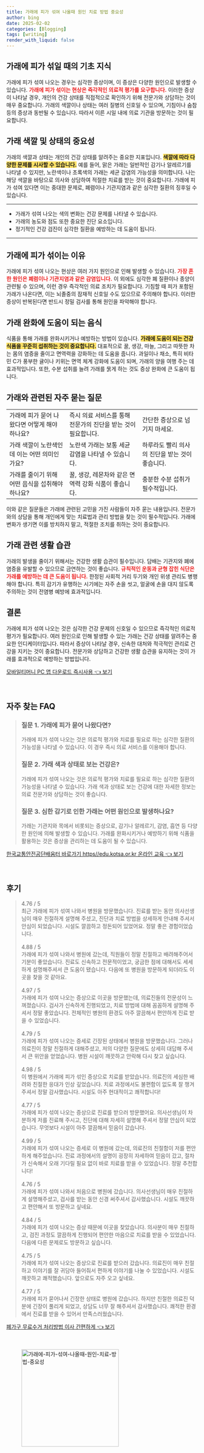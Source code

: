 ```yaml
---
title: 가래에 피가 섞여 나올때 원인 치료 방법 중요성
author: bing
date: 2025-02-02
categories: [Blogging]
tags: [writing]
render_with_liquid: false
---
```



<h2 id='가래에 피가 섞일 때의 기초 지식'>가래에 피가 섞일 때의 기초 지식</h2>

<p>가래에 피가 섞여 나오는 경우는 심각한 증상이며, 이 증상은 다양한 원인으로 발생할 수 있습니다. <b><span style="color: #ee2323;">가래에 피가 섞이는 현상은 즉각적인 의료적 평가를 요구합니다.</span></b> 이러한 증상이 나타날 경우, 개인의 건강 상태를 직접적으로 확인하기 위해 전문가와 상담하는 것이 매우 중요합니다. 가래의 색깔이나 상태는 여러 질병의 신호일 수 있으며, 기침이나 숨참 등의 증상과 동반될 수 있습니다. 따라서 이른 시일 내에 의료 기관을 방문하는 것이 필요합니다.</p>

<h2 id='가래 색깔 및 상태의 중요성'>가래 색깔 및 상태의 중요성</h2>

<p>가래의 색깔과 상태는 개인의 건강 상태를 알려주는 중요한 지표입니다. <b><span style="background-color: #ffe066;">색깔에 따라 다양한 문제를 시사할 수 있습니다.</span></b> 예를 들어, 맑은 가래는 일반적인 감기나 알레르기를 나타낼 수 있지만, 노란색이나 초록색의 가래는 세균 감염의 가능성을 의미합니다. 나는 해당 색깔을 바탕으로 의사와 상담하여 적절한 치료를 받는 것이 중요합니다. 가래에 피가 섞여 있다면 이는 중대한 문제로, 폐렴이나 기관지염과 같은 심각한 질환의 징후일 수 있습니다.</p>

<hr />

<ul>
    <li>가래가 섞여 나오는 색의 변화는 건강 문제를 나타낼 수 있습니다.</li>
    <li>가래의 농도와 점도 또한 중요한 진단 요소입니다.</li>
    <li>정기적인 건강 검진이 심각한 질환을 예방하는 데 도움이 됩니다.</li>
</ul>

<hr />

<h2 id='가래에 피가 섞이는 이유'>가래에 피가 섞이는 이유</h2>

<p>가래에 피가 섞여 나오는 현상은 여러 가지 원인으로 인해 발생할 수 있습니다. <b><span style="color: #ee2323;">가장 흔한 원인은 폐렴이나 기관지염과 같은 감염입니다.</span></b> 이 외에도 심각한 폐 질환이나 종양이 관련될 수 있으며, 이런 경우 즉각적인 의료 조치가 필요합니다. 기침할 때 피가 포함된 가래가 나온다면, 이는 뇌졸중의 잠재적 신호일 수도 있으므로 주의해야 합니다. 이러한 증상이 반복된다면 반드시 정밀 검사를 통해 원인을 파악해야 합니다.</p>

<h2 id='가래 완화에 도움이 되는 음식'>가래 완화에 도움이 되는 음식</h2>

<p>식품을 통해 가래를 완화시키거나 예방하는 방법이 있습니다. <b><span style="background-color: #ffe066;">가래에 도움이 되는 건강식품을 꾸준히 섭취하는 것이 중요합니다.</span></b> 대표적으로 꿀, 생강, 마늘, 그리고 따뜻한 차는 몸의 염증을 줄이고 면역력을 강화하는 데 도움을 줍니다. 과일이나 채소, 특히 비타민 C가 풍부한 귤이나 키위는 면역 체계 강화에 도움이 되며, 가래의 양을 여행 주는 데 효과적입니다. 또한, 수분 섭취를 늘려 가래를 묽게 하는 것도 증상 완화에 큰 도움이 됩니다.</p>

<h2 id='가래와 관련된 자주 묻는 질문'>가래와 관련된 자주 묻는 질문</h2>

<table>
    <tr>
        <td>가래에 피가 묻어 나왔다면 어떻게 해야 하나요?</td>
        <td>즉시 의료 서비스를 통해 전문가의 진단을 받는 것이 필요합니다.</td>
        <td>간단한 증상으로 넘기지 마세요.</td>
    </tr>
    <tr>
        <td>가래 색깔이 노란색인데 이는 어떤 의미인가요?</td>
        <td>노란색 가래는 보통 세균 감염을 나타낼 수 있습니다.</td>
        <td>하루라도 빨리 의사의 진단을 받는 것이 좋습니다.</td>
    </tr>
    <tr>
        <td>가래를 줄이기 위해 어떤 음식을 섭취해야 하나요?</td>
        <td>꿀, 생강, 레몬차와 같은 면역력 강화 식품이 좋습니다.</td>
        <td>충분한 수분 섭취가 필수적입니다.</td>
    </tr>
</table>

<p>이와 같은 질문들은 가래에 관련된 고민을 가진 사람들이 자주 묻는 내용입니다. 전문가와의 상담을 통해 개인에게 맞는 치료법과 관리 방법을 찾는 것이 필수적입니다. 가래에 변화가 생기면 이를 방치하지 말고, 적절한 조치를 취하는 것이 중요합니다.</p>

<h2 id='가래 관련 생활 습관'>가래 관련 생활 습관</h2>

<p>가래의 발생을 줄이기 위해서는 건강한 생활 습관이 필수입니다. 담배는 기관지와 폐에 염증을 유발할 수 있으므로 금연하는 것이 좋습니다. <b><span style="color: #ee2323;">규칙적인 운동과 균형 잡힌 식단은 가래를 예방하는 데 큰 도움이 됩니다.</span></b> 한정된 사회적 거리 두기와 개인 위생 관리도 병행해야 합니다. 특히 감기가 유행하는 시기에는 자주 손을 씻고, 얼굴에 손을 대지 않도록 주의하는 것이 전염병 예방에 효과적입니다.</p>

<h2 id='결론'>결론</h2>

<p>가래에 피가 섞여 나오는 것은 심각한 건강 문제의 신호일 수 있으므로 즉각적인 의료적 평가가 필요합니다. 여러 원인으로 인해 발생할 수 있는 가래는 건강 상태를 알려주는 중요한 인디케이터입니다. 따라서 증상이 나타날 경우, 신속한 대처와 적극적인 관리로 건강을 지키는 것이 중요합니다. 전문가와 상담하고 건강한 생활 습관을 유지하는 것이 가래를 효과적으로 예방하는 방법입니다.</p>


<p><a class="click-button" title="모바일티머니 PC 앱 다운로드 즉시사용" href="https://yellowplanner.github.io/posts/%EB%AA%A8%EB%B0%94%EC%9D%BC%ED%8B%B0%EB%A8%B8%EB%8B%88-PC-%EC%95%B1-%EB%8B%A4%EC%9A%B4%EB%A1%9C%EB%93%9C-%EC%A6%89%EC%8B%9C%EC%82%AC%EC%9A%A9/" rel="dofollow">모바일티머니 PC 앱 다운로드 즉시사용 👈 보기</a></p><br>
<h2 id='자주_찾는_FAQ'>자주 찾는 FAQ</h2>
<div itemscope="" itemtype="https://schema.org/FAQPage"> 
<blockquote> 
<div itemscope="" itemprop="mainEntity" itemtype="https://schema.org/Question"> 
<h3 itemprop="name">질문 1. 가래에 피가 묻어 나왔다면?</h3> 
<div itemscope="" itemprop="acceptedAnswer" itemtype="https://schema.org/Answer"> 
<span itemprop="text"> 
<p>가래에 피가 섞여 나오는 것은 의료적 평가와 치료를 필요로 하는 심각한 질환의 가능성을 나타낼 수 있습니다. 이 경우 즉시 의료 서비스를 이용해야 합니다.</p> 
</span> 
</div> 
</div> 

<div itemscope="" itemprop="mainEntity" itemtype="https://schema.org/Question"> 
<h3 itemprop="name">질문 2. 가래 색과 상태로 보는 건강은?</h3> 
<div itemscope="" itemprop="acceptedAnswer" itemtype="https://schema.org/Answer"> 
<span itemprop="text"> 
<p>가래에 피가 섞여 나오는 것은 의료적 평가와 치료를 필요로 하는 심각한 질환의 가능성을 나타낼 수 있습니다. 가래 색과 상태로 보는 건강에 대한 자세한 정보는 의료 전문가와 상담하는 것이 좋습니다.</p> 
</span> 
</div> 
</div> 

<div itemscope="" itemprop="mainEntity" itemtype="https://schema.org/Question"> 
<h3 itemprop="name">질문 3. 심한 감기로 인한 가래는 어떤 원인으로 발생하나요?</h3> 
<div itemscope="" itemprop="acceptedAnswer" itemtype="https://schema.org/Answer"> 
<span itemprop="text"> 
<p>가래는 기관지와 목에서 비롯되는 증상으로, 감기나 알레르기, 감염, 흡연 등 다양한 원인에 의해 발생할 수 있습니다. 가래를 완화시키거나 예방하기 위해 식품을 활용하는 것은 증상을 관리하는 데 도움이 될 수 있습니다.</p> 
</span> 
</div> 
</div> 

</blockquote> 
</div>
<p><a class="click-button" title="한국교통안전공단배움터 바로가기 https//edu.kotsa.or.kr 온라인 교육" href="https://yellowplanner.github.io/posts/%ED%95%9C%EA%B5%AD%EA%B5%90%ED%86%B5%EC%95%88%EC%A0%84%EA%B3%B5%EB%8B%A8%EB%B0%B0%EC%9B%80%ED%84%B0-%EB%B0%94%EB%A1%9C%EA%B0%80%EA%B8%B0-httpsedu.kotsa.or.kr-%EC%98%A8%EB%9D%BC%EC%9D%B8-%EA%B5%90%EC%9C%A1/" rel="dofollow">한국교통안전공단배움터 바로가기 https//edu.kotsa.or.kr 온라인 교육 👈 보기</a></p><br>
<h2 id='후기'>후기</h2>
<div itemscope itemtype="https://schema.org/Product">
  <blockquote>
  <div itemprop="review" itemscope itemtype="https://schema.org/Review">
      <div itemprop="reviewRating" itemscope itemtype="https://schema.org/Rating"> <span itemprop="ratingValue">4.76</span> / <span itemprop="bestRating">5</span> </div>
      <span itemprop="reviewBody">최근 가래에 피가 섞여 나와서 병원을 방문했습니다. 진료를 받는 동안 의사선생님이 매우 친절하게 설명해 주셨고, 진단과 치료 방법을 상세하게 안내해 주셔서 안심이 되었습니다. 시설도 깔끔하고 정돈되어 있었어요. 정말 좋은 경험이었습니다.</span>
  </div>
  <br>
  <div itemprop="review" itemscope itemtype="https://schema.org/Review">
      <div itemprop="reviewRating" itemscope itemtype="https://schema.org/Rating"> <span itemprop="ratingValue">4.88</span> / <span itemprop="bestRating">5</span> </div>
      <span itemprop="reviewBody">가래에 피가 섞여 나와서 병원에 갔는데, 직원들이 정말 친절하고 배려해주어서 기분이 좋았습니다. 진료도 신속하고 전문적이었고, 궁금한 점에 대해서도 세세하게 설명해주셔서 큰 도움이 됐습니다. 다음에 또 병원을 방문하게 되더라도 이곳을 찾을 것 같아요.</span>
  </div>
  <br>
  <div itemprop="review" itemscope itemtype="https://schema.org/Review">
      <div itemprop="reviewRating" itemscope itemtype="https://schema.org/Rating"> <span itemprop="ratingValue">4.97</span> / <span itemprop="bestRating">5</span> </div>
      <span itemprop="reviewBody">가래에 피가 섞여 나오는 증상으로 이곳을 방문했는데, 의료진들의 전문성이 느껴졌습니다. 검사가 신속하게 진행되었고, 치료 방법에 대해 꼼꼼하게 설명해 주셔서 정말 좋았습니다. 전체적인 병원의 환경도 아주 깔끔해서 편안하게 진료 받을 수 있었습니다.</span>
  </div>
  <br>
  <div itemprop="review" itemscope itemtype="https://schema.org/Review">
      <div itemprop="reviewRating" itemscope itemtype="https://schema.org/Rating"> <span itemprop="ratingValue">4.79</span> / <span itemprop="bestRating">5</span> </div>
      <span itemprop="reviewBody">가래에 피가 섞여 나오는 증세로 긴장된 상태에서 병원을 방문했습니다. 그러나 의료진이 정말 친절하게 대해주셨고, 저의 다양한 질문에도 상세히 대답해 주셔서 큰 위안을 얻었습니다. 병원 시설이 깨끗하고 안락해 다시 찾고 싶습니다.</span>
  </div>
  <br>
  <div itemprop="review" itemscope itemtype="https://schema.org/Review">
      <div itemprop="reviewRating" itemscope itemtype="https://schema.org/Rating"> <span itemprop="ratingValue">4.98</span> / <span itemprop="bestRating">5</span> </div>
      <span itemprop="reviewBody">이 병원에서 가래에 피가 섞인 증상으로 치료를 받았습니다. 의료진의 세심한 배려와 친절한 응대가 인상 깊었습니다. 치료 과정에서도 불편함이 없도록 잘 챙겨주셔서 정말 감사했습니다. 시설도 아주 현대적이고 쾌적합니다!</span>
  </div>
  <br>
  <div itemprop="review" itemscope itemtype="https://schema.org/Review">
      <div itemprop="reviewRating" itemscope itemtype="https://schema.org/Rating"> <span itemprop="ratingValue">4.77</span> / <span itemprop="bestRating">5</span> </div>
      <span itemprop="reviewBody">가래에 피가 섞여 나오는 증상으로 진료를 받으러 방문했어요. 의사선생님이 차분하게 저를 진료해 주시고, 진단에 대해 자세히 설명해 주셔서 정말 안심이 되었습니다. 무엇보다 시설이 아주 깔끔해서 믿음이 갔습니다.</span>
  </div>
  <br>
  <div itemprop="review" itemscope itemtype="https://schema.org/Review">
      <div itemprop="reviewRating" itemscope itemtype="https://schema.org/Rating"> <span itemprop="ratingValue">4.99</span> / <span itemprop="bestRating">5</span> </div>
      <span itemprop="reviewBody">가래에 피가 섞여 나오는 증세로 이 병원에 갔는데, 의료진의 친절함이 저를 편안하게 해주었습니다. 진료 과정에서의 설명이 굉장히 자세하여 믿음이 갔고, 절차가 신속해서 오래 기다릴 필요 없이 바로 치료를 받을 수 있었습니다. 정말 추천합니다!</span>
  </div>
  <br>
  <div itemprop="review" itemscope itemtype="https://schema.org/Review">
      <div itemprop="reviewRating" itemscope itemtype="https://schema.org/Rating"> <span itemprop="ratingValue">4.76</span> / <span itemprop="bestRating">5</span> </div>
      <span itemprop="reviewBody">가래에 피가 섞여 나와서 처음으로 병원에 갔습니다. 의사선생님이 매우 친절하게 설명해주셨고, 검사를 받는 동안 신경 써주셔서 감사했습니다. 시설도 깨끗하고 편안해서 또 방문하고 싶네요.</span>
  </div>
  <br>
  <div itemprop="review" itemscope itemtype="https://schema.org/Review">
      <div itemprop="reviewRating" itemscope itemtype="https://schema.org/Rating"> <span itemprop="ratingValue">4.84</span> / <span itemprop="bestRating">5</span> </div>
      <span itemprop="reviewBody">가래에 피가 섞여 나오는 증상 때문에 이곳을 찾았습니다. 의사분이 매우 친절하고, 검진 과정도 깔끔하게 진행되어 편안한 마음으로 치료를 받을 수 있었습니다. 다음에 다른 문제로도 방문하고 싶습니다.</span>
  </div>
  <br>
  <div itemprop="review" itemscope itemtype="https://schema.org/Review">
      <div itemprop="reviewRating" itemscope itemtype="https://schema.org/Rating"> <span itemprop="ratingValue">4.75</span> / <span itemprop="bestRating">5</span> </div>
      <span itemprop="reviewBody">가래에 피가 섞여 나오는 증상으로 진료를 받으러 갔습니다. 의료진이 매우 친절하고 이야기를 잘 귀담아 들어줘서 편하게 이야기를 나눌 수 있었습니다. 시설도 깨끗하고 쾌적했습니다. 앞으로도 자주 오고 싶네요.</span>
  </div>
  <br>
  <div itemprop="review" itemscope itemtype="https://schema.org/Review">
      <div itemprop="reviewRating" itemscope itemtype="https://schema.org/Rating"> <span itemprop="ratingValue">4.77</span> / <span itemprop="bestRating">5</span> </div>
      <span itemprop="reviewBody">가래에 피가 묻어나서 긴장한 상태로 병원에 갔습니다. 하지만 친절한 의료진 덕분에 긴장이 풀리게 되었고, 상담도 너무 잘 해주셔서 감사했습니다. 쾌적한 환경에서 진료를 받을 수 있어서 만족스러웠습니다.</span>
  </div>
  </blockquote>
</div>
<p><a class="click-button" title="폐가구 무료수거 처리방법 이사 간편하게" href="https://yellowplanner.github.io/posts/%ED%8F%90%EA%B0%80%EA%B5%AC-%EB%AC%B4%EB%A3%8C%EC%88%98%EA%B1%B0-%EC%B2%98%EB%A6%AC%EB%B0%A9%EB%B2%95-%EC%9D%B4%EC%82%AC-%EA%B0%84%ED%8E%B8%ED%95%98%EA%B2%8C/" rel="dofollow">폐가구 무료수거 처리방법 이사 간편하게 👈 보기</a></p><br>
<figure class="image"><img src="https://yellowplanner.github.io/assets/img/thumbnail/가래에-피가-섞여-나올때-원인-치료-방법-중요성.webp" alt="가래에-피가-섞여-나올때-원인-치료-방법-중요성" width="256" height="256"></figure>